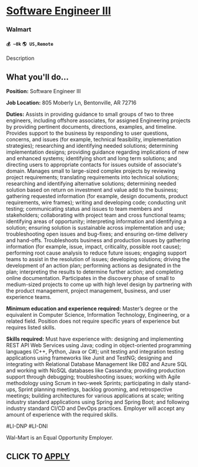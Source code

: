 # [Software Engineer III](https://www.remotewlb.com/apply/software-engineer-iii-75848)  
### Walmart  
#### `💰 ~0k` `🌎 US,Remote`  

Description

## What you'll do...

 **Position:** Software Engineer III

 **Job Location:** 805 Moberly Ln, Bentonville, AR 72716

 **Duties:** Assists in providing guidance to small groups of two to three engineers, including offshore associates, for assigned Engineering projects by providing pertinent documents, directions, examples, and timeline. Provides support to the business by responding to user questions, concerns, and issues (for example, technical feasibility, implementation strategies); researching and identifying needed solutions; determining implementation designs; providing guidance regarding implications of new and enhanced systems; identifying short and long term solutions; and directing users to appropriate contacts for issues outside of associate's domain. Manages small to large-sized complex projects by reviewing project requirements; translating requirements into technical solutions; researching and identifying alternative solutions; determining needed solution based on return on investment and value add to the business; gathering requested information (for example, design documents, product
requirements, wire frames); writing and developing code; conducting unit testing; communicating status and issues to team members and stakeholders; collaborating with project team and cross functional teams; identifying areas of opportunity; interpreting information and identifying a solution; ensuring solution is sustainable across implementation and use; troubleshooting open issues and bug-fixes; and ensuring on-time delivery and hand-offs. Troubleshoots business and production issues by gathering information (for example, issue, impact, criticality, possible root cause); performing root cause analysis to reduce future issues; engaging support teams to assist in the resolution of issues; developing solutions; driving the development of an action plan; performing actions as designated in the plan; interpreting the results to determine further action; and completing online documentation. Participates in the discovery phase of small to medium-sized projects to come up with high level
design by partnering with the product management, project management, business, and user experience teams.

 **Minimum education and experience required:** Master’s degree or the equivalent in Computer Science, Information Technology, Engineering, or a related field. Position does not require specific years of experience but requires listed skills.

 **Skills required:** Must have experience with: designing and implementing REST API Web Services using Java; coding in object-oriented programming languages (C++, Python, Java or C#); unit testing and integration testing applications using frameworks like Junit and TestNG; designing and integrating with Relational Database Management like DB2 and Azure SQL and working with NoSQL databases like Cassandra; providing production support through debugging; troubleshooting issues; working with Agile methodology using Scrum in two-week Sprints; participating in daily stand-ups, Sprint planning meetings, backlog grooming, and retrospective meetings; building architectures for various applications at scale; writing industry standard applications using Spring and Spring Boot; and following industry standard CI/CD and DevOps practices. Employer will accept any amount of experience with the required skills.

#LI-DNP #LI-DNI

Wal-Mart is an Equal Opportunity Employer.

  
## CLICK TO [APPLY](https://www.remotewlb.com/apply/software-engineer-iii-75848)

